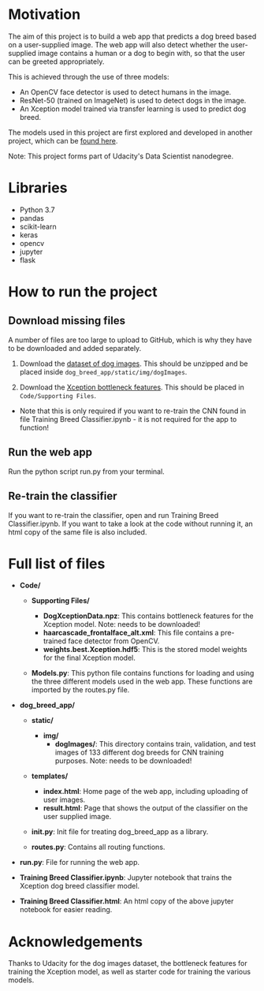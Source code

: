# Motivation

The aim of this project is to build a web app that predicts a dog breed based on a user-supplied image. The web app will also detect whether the user-supplied image contains a human or a dog to begin with, so that the user can be greeted appropriately.

This is achieved through the use of three models:
* An OpenCV face detector is used to detect humans in the image.
* ResNet-50 (trained on ImageNet) is used to detect dogs in the image.
* An Xception model trained via transfer learning is used to predict dog breed.

The models used in this project are first explored and developed in another project, which can be [found here](https://github.com/msvest/dog-breed-predictor).

Note: This project forms part of Udacity's Data Scientist nanodegree.

# Libraries

* Python 3.7
* pandas
* scikit-learn
* keras
* opencv
* jupyter
* flask



# How to run the project

## Download missing files

A number of files are too large to upload to GitHub, which is why they have to be downloaded and added separately.

1. Download the [dataset of dog images](https://s3-us-west-1.amazonaws.com/udacity-aind/dog-project/dogImages.zip). This should be unzipped and be placed inside `dog_breed_app/static/img/dogImages`.

2. Download the [Xception bottleneck features](https://s3-us-west-1.amazonaws.com/udacity-aind/dog-project/DogXceptionData.npz). This should be placed in `Code/Supporting Files`.
  * Note that this is only required if you want to re-train the CNN found in file Training Breed Classifier.ipynb - it is not required for the app to function!

## Run the web app

Run the python script run.py from your terminal.

## Re-train the classifier

If you want to re-train the classifier, open and run Training Breed Classifier.ipynb. If you want to take a look at the code without running it, an html copy of the same file is also included.


# Full list of files

* **Code/**
  * **Supporting Files/**
    * **DogXceptionData.npz**: This contains bottleneck features for the Xception model. Note: needs to be downloaded!
    * **haarcascade_frontalface_alt.xml**: This file contains a pre-trained face detector from OpenCV.
    * **weights.best.Xception.hdf5**: This is the stored model weights for the final Xception model.

  * **Models.py**: This python file contains functions for loading and using the three different models used in the web app. These functions are imported by the routes.py file.

* **dog_breed_app/**
  * **static/**
    * **img/**
      * **dogImages/**: This directory contains train, validation, and test images of 133 different dog breeds for CNN training purposes. Note: needs to be downloaded!

  * **templates/**
    * **index.html**: Home page of the web app, including uploading of user images.
    * **result.html**: Page that shows the output of the classifier on the user supplied image.

  * **__init__.py**: Init file for treating dog_breed_app as a library.

  * **routes.py**: Contains all routing functions.

* **run.py**: File for running the web app.

* **Training Breed Classifier.ipynb**: Jupyter notebook that trains the Xception dog breed classifier model.

* **Training Breed Classifier.html**: An html copy of the above jupyter notebook for easier reading.


# Acknowledgements

Thanks to Udacity for the dog images dataset, the bottleneck features for training the Xception model, as well as starter code for training the various models.

